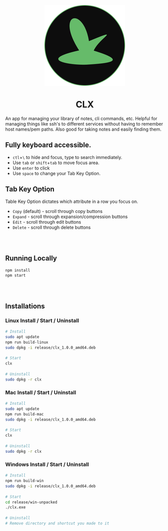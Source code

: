 <p align="center">
  <img src="icon.png" alt="clx"/>
</p>

<h1 align="center">
CLX
</h1>

An app for managing your library of notes, cli commands, etc. Helpful for managing things like ssh's to different services without having to remember host names/pem paths. Also good for taking notes and easily finding them.

## Fully keyboard accessible.

- `ctl`+`\` to hide and focus, type to search immediately.
- Use `tab` or `shift`+`tab` to move focus area.
- Use `enter` to click
- Use `space` to change your Tab Key Option.

## Tab Key Option

Table Key Option dictates which attribute in a row you focus on.

- `Copy` (default) - scroll through copy buttons
- `Expand` - scroll through expansion/compression buttons
- `Edit` - scroll through edit buttons
- `Delete` - scroll through delete buttons

<br></br>

## Running Locally

```
npm install
npm start
```

<br></br>

## Installations

### Linux Install / Start / Uninstall

```bash
# Install
sudo apt update
npm run build-linux
sudo dpkg -i release/clx_1.0.0_amd64.deb

# Start
clx

# Uninstall
sudo dpkg -r clx
```

### Mac Install / Start / Uninstall

```bash
# Install
sudo apt update
npm run build-mac
sudo dpkg -i release/clx_1.0.0_amd64.deb

# Start
clx

# Uninstall
sudo dpkg -r clx
```

### Windows Install / Start / Uninstall

```bash
# Install
npm run build-win
sudo dpkg -i release/clx_1.0.0_amd64.deb

# Start
cd release/win-unpacked
./clx.exe

# Uninstall
# Remove directory and shortcut you made to it
```
